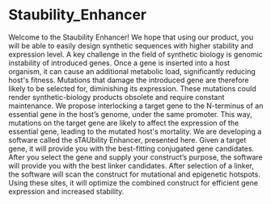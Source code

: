 # Staubility_Enhancer
Welcome to the Staubility Enhancer! We hope that using our product, you will be able to easily design synthetic sequences with higher stability and expression level.  A key challenge in the field of synthetic biology is genomic instability of introduced genes. Once a gene is inserted into a host organism, it can cause an additional metabolic load, significantly reducing host's fitness. Mutations that damage the introduced gene are therefore likely to be selected for, diminishing its expression. These mutations could render synthetic-biology products obsolete and require constant maintenance. We propose interlocking a target gene to the N-terminus of an essential gene in the host’s genome, under the same promoter. This way, mutations on the target gene are likely to affect the expression of the essential gene, leading to the mutated host's mortality.   We are developing a software called the sTAUbility Enhancer, presented here. Given a target gene, it will provide you with the best-fitting conjugated gene candidates. After you select the gene and supply your construct’s purpose, the software will provide you with the best linker candidates. After selection of a linker, the software will scan the construct for mutational and epigenetic hotspots. Using these sites, it will optimize the combined construct for efficient gene expression and increased stability.
